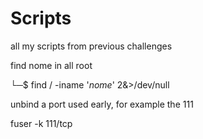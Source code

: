 # Scripts
all my scripts from previous challenges

find nome in all root

└─$ find / -iname '*nome*' 2&>/dev/null

unbind a port used early, for example the 111

fuser -k 111/tcp
